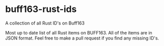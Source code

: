 # buff163-rust-ids
A collection of all Rust ID's on Buff163

Most up to date list of all Rust items on BUFF163. All of the items are in JSON format. Feel free to make a pull request if you find any missing ID's. 